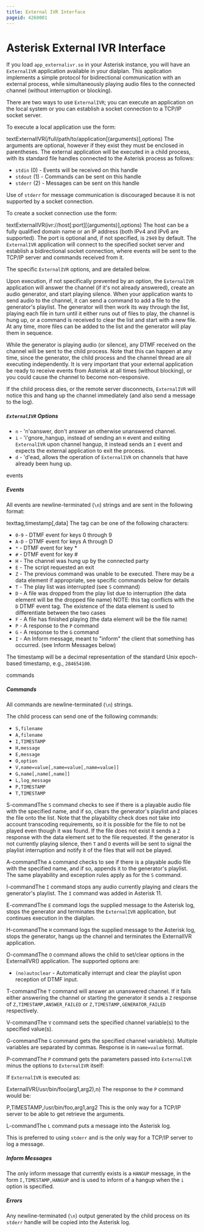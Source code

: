 ```yaml
---
title: External IVR Interface
pageid: 4260001
---
```


Asterisk External IVR Interface
===============================

If you load `app_externalivr.so` in your Asterisk instance, you will have an `ExternalIVR` application available in your dialplan. This application implements a simple protocol for bidirectional communication with an external process, while simultaneously playing audio files to the connected channel (without interruption or blocking).

There are two ways to use `ExternalIVR`; you can execute an application on the local system or you can establish a socket connection to a TCP/IP socket server.

To execute a local application use the form:

textExternalIVR(/full/path/to/application[(arguments)],options)
The arguments are optional, however if they exist they must be enclosed in parentheses. The external application will be executed in a child process, with its standard file handles connected to the Asterisk process as follows:

* `stdin` (0) - Events will be received on this handle
* `stdout` (1) - Commands can be sent on this handle
* `stderr` (2) - Messages can be sent on this handle

Use of `stderr` for message communication is discouraged because it is not supported by a socket connection.

To create a socket connection use the form:

textExternalIVR(ivr://host[:port][(arguments)],options)
The host can be a fully qualified domain name or an IP address (both IPv4 and IPv6 are supported). The port is optional and, if not specified, is `2949` by default. The `ExternalIVR` application will connect to the specified socket server and establish a bidirectional socket connection, where events will be sent to the TCP/IP server and commands received from it.

The specific `ExternalIVR` options,  and  are detailed below.

Upon execution, if not specifically prevented by an option, the `ExternalIVR` application will answer the channel (if it's not already answered), create an audio generator, and start playing silence. When your application wants to send audio to the channel, it can send a command to add a file to the generator's playlist. The generator will then work its way through the list, playing each file in turn until it either runs out of files to play, the channel is hung up, or a command is received to clear the list and start with a new file. At any time, more files can be added to the list and the generator will play them in sequence.

While the generator is playing audio (or silence), any DTMF  received on the channel will be sent to the child process. Note that this can happen at any time, since the generator, the child process and the channel thread are all executing independently. It is very important that your external application be ready to receive events from Asterisk at all times (without blocking), or you could cause the channel to become non-responsive.

If the child process dies, or the remote server disconnects, `ExternalIVR` will notice this and hang up the channel immediately (and also send a message to the log).

##### `ExternalIVR` Options

* `n` - 'n'oanswer, don't answer an otherwise unanswered channel.
* `i` - 'i'gnore\_hangup, instead of sending an `H` event and exiting `ExternalIVR` upon channel hangup, it instead sends an `I` event and expects the external application to exit the process.
* `d` - 'd'ead, allows the operation of `ExternalIVR` on channels that have already been hung up.

events

##### Events

All events are newline-terminated (`\n`) strings and are sent in the following format:

texttag,timestamp[,data]
The tag can be one of the following characters:

* `0-9` - DTMF event for keys 0 through 9
* `A-D` - DTMF event for keys A through D
* `*` - DTMF event for key \*
* `#` - DTMF event for key #
* `H` - The channel was hung up by the connected party
* `E` - The script requested an exit
* `Z` - The previous command was unable to be executed. There may be a data element if appropriate, see specific commands below for details
* `T` - The play list was interrupted (see `S` command)
* `D` - A file was dropped from the play list due to interruption (the data element will be the dropped file name) NOTE: this tag conflicts with the `D` DTMF event tag. The existence of the data element is used to differentiate between the two cases
* `F` - A file has finished playing (the data element will be the file name)
* `P` - A response to the `P` command
* `G` - A response to the `G` command
* `I` - An Inform message, meant to "inform" the client that something has occurred. (see Inform Messages below)

The timestamp will be a decimal representation of the standard Unix epoch-based timestamp, e.g., `284654100`.

commands

##### Commands

All commands are newline-terminated (`\n`) strings.

The child process can send one of the following commands:

* `S,filename`
* `A,filename`
* `I,TIMESTAMP`
* `H,message`
* `E,message`
* `O,option`
* `V,name=value[,name=value[,name=value]]`
* `G,name[,name[,name]]`
* `L,log_message`
* `P,TIMESTAMP`
* `T,TIMESTAMP`

S-commandThe `S` command checks to see if there is a playable audio file with the specified name, and if so, clears the generator's playlist and places the file onto the list. Note that the playability check does not take into account transcoding requirements, so it is possible for the file to not be played even though it was found. If the file does not exist it sends a `Z` response with the data element set to the file requested. If the generator is not currently playing silence, then `T` and `D` events will be sent to signal the playlist interruption and notify it of the files that will not be played.

A-commandThe `A` command checks to see if there is a playable audio file with the specified name, and if so, appends it to the generator's playlist. The same playability and exception rules apply as for the `S` command.

I-commandThe `I` command stops any audio currently playing and clears the generator's playlist. The `I` command was added in Asterisk 11.

E-commandThe `E` command logs the supplied message to the Asterisk log, stops the generator and terminates the `ExternalIVR` application, but continues execution in the dialplan.

H-commandThe `H` command logs the supplied message to the Asterisk log, stops the generator, hangs up the channel and terminates the ExternalIVR application.

O-commandThe `O` command allows the child to set/clear options in the ExternalIVR() application. The supported options are:

* `(no)autoclear` - Automatically interrupt and clear the playlist upon reception of DTMF input.

T-commandThe `T` command will answer an unanswered channel. If it fails either answering the channel or starting the generator it sends a `Z` response of `Z,TIMESTAMP,ANSWER_FAILED` or `Z,TIMESTAMP,GENERATOR_FAILED` respectively.

V-commandThe `V` command sets the specified channel variable(s) to the specified value(s).

G-commandThe `G` command gets the specified channel variable(s). Multiple variables are separated by commas. Response is in `name=value` format.

P-commandThe `P` command gets the parameters passed into `ExternalIVR` minus the options to `ExternalIVR` itself:

If `ExternalIVR` is executed as:

ExternalIVR(/usr/bin/foo(arg1,arg2),n)
The response to the `P` command would be:

P,TIMESTAMP,/usr/bin/foo,arg1,arg2
This is the only way for a TCP/IP server to be able to get retrieve the arguments.

L-commandThe `L` command puts a message into the Asterisk log.

This is preferred to using `stderr` and is the only way for a TCP/IP server to log a message.

##### Inform Messages

The only inform message that currently exists is a `HANGUP` message, in the form `I,TIMESTAMP,HANGUP` and is used to inform of a hangup when the `i` option is specified.

##### Errors

Any newline-terminated (`\n`) output generated by the child process on its `stderr` handle will be copied into the Asterisk log.

